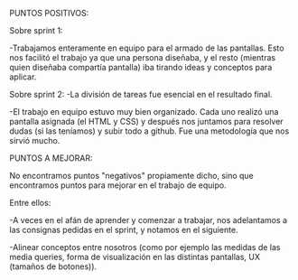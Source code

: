 PUNTOS POSITIVOS:

Sobre sprint 1:

-Trabajamos enteramente en equipo para el armado de las pantallas. Esto nos facilitó el trabajo ya que una persona diseñaba, y el resto (mientras quien diseñaba compartía pantalla) iba tirando ideas y conceptos para aplicar.

Sobre sprint 2:
-La división de tareas fue esencial en el resultado final.

-El trabajo en equipo estuvo muy bien organizado. Cada uno realizó una pantalla asignada (el HTML y CSS) y después nos juntamos para resolver dudas (si las teníamos) y subir todo a github. Fue una metodología que nos sirvió mucho.


PUNTOS A MEJORAR:

No encontramos puntos "negativos" propiamente dicho, sino que encontramos puntos para mejorar en el trabajo de equipo.

Entre ellos:

-A veces en el afán de aprender y comenzar a trabajar, nos adelantamos a las consignas pedidas en el sprint, y notamos en el siguiente.

-Alinear conceptos entre nosotros (como por ejemplo las medidas de las media queries, forma de visualización en las distintas pantallas, UX (tamaños de botones)).
